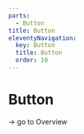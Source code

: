 ```yaml
---
parts:
  - Button
title: Button
eleventyNavigation:
  key: Button
  title: Button
  order: 10
---
```


# Button

-> go to Overview
